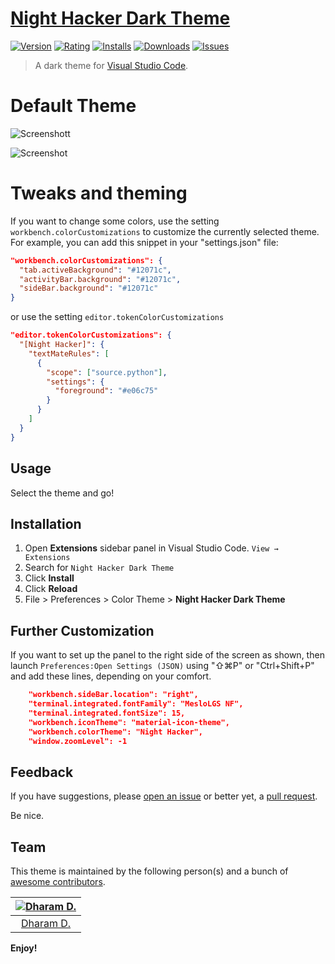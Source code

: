 # [Night Hacker Dark Theme](https://marketplace.visualstudio.com/items?itemName=ddh4r4m.night-hacker-dark-theme)


[![Version](https://vsmarketplacebadge.apphb.com/version/ddh4r4m.night-hacker-dark-theme.svg)](https://marketplace.visualstudio.com/items?itemName=ddh4r4m.night-hacker-dark-theme)
[![Rating](https://vsmarketplacebadge.apphb.com/rating-star/ddh4r4m.night-hacker-dark-theme.svg)](https://marketplace.visualstudio.com/items?itemName=ddh4r4m.night-hacker-dark-theme)
[![Installs](https://vsmarketplacebadge.apphb.com/installs/ddh4r4m.night-hacker-dark-theme.svg)](https://marketplace.visualstudio.com/items?itemName=ddh4r4m.night-hacker-dark-theme)
[![Downloads](https://vsmarketplacebadge.apphb.com/downloads/ddh4r4m.night-hacker-dark-theme.svg)](https://marketplace.visualstudio.com/items?itemName=ddh4r4m.night-hacker-dark-theme)
[![Issues](https://img.shields.io/github/issues/rkstrdee/night-hacker-dark-theme)](https://github.com/rkstrdee/night-hacker-dark-theme/issues)



> A dark theme for [Visual Studio Code](http://code.visualstudio.com).


# Default Theme
![Screenshott](https://raw.githubusercontent.com/rkstrdee/night-hacker-dark-theme/main/screenshots/NightHacker_default_Theme_banner.png)


![Screenshot](https://raw.githubusercontent.com/rkstrdee/night-hacker-dark-theme/a3b41d2faa9fadc130283665f839438814055afe/screenshots/NightHacker_default_Theme.png)

# Tweaks and theming

If you want to change some colors, use the setting `workbench.colorCustomizations` 
to customize the currently selected theme. For example, you can add this snippet in your "settings.json" file:

```json
"workbench.colorCustomizations": {
  "tab.activeBackground": "#12071c",
  "activityBar.background": "#12071c",
  "sideBar.background": "#12071c"
}
```

or use the setting `editor.tokenColorCustomizations`

```json
"editor.tokenColorCustomizations": {
  "[Night Hacker]": {
    "textMateRules": [
      {
        "scope": ["source.python"],
        "settings": {
          "foreground": "#e06c75"
        }
      }
    ]
  }
}
```
## Usage

Select the theme and go!

## Installation

1. Open **Extensions** sidebar panel in Visual Studio Code. `View → Extensions`
1. Search for `Night Hacker Dark Theme`
1. Click **Install**
1. Click **Reload**
1. File > Preferences > Color Theme > **Night Hacker Dark Theme**

## Further Customization
If you want to set up the panel to the right side of the screen as shown,
then launch `Preferences:Open Settings (JSON)` using "⇧⌘P" or "Ctrl+Shift+P" and add these lines, depending on your comfort.
```json
    "workbench.sideBar.location": "right",    
    "terminal.integrated.fontFamily": "MesloLGS NF",
    "terminal.integrated.fontSize": 15,
    "workbench.iconTheme": "material-icon-theme",
    "workbench.colorTheme": "Night Hacker",
    "window.zoomLevel": -1
```

## Feedback

If you have suggestions, please [open an issue](https://github.com/rkstrdee/night-hacker-dark-theme/issues) or better yet, a [pull request](https://github.com/rkstrdee/night-hacker-dark-theme/pulls).

Be nice.


## Team

This theme is maintained by the following person(s) and a bunch of [awesome contributors](https://github.com/rkstrdee/night-hacker-dark-theme/graphs/contributors).

[![Dharam D.](https://avatars.githubusercontent.com/u/42842402?v=4&s=70)](https://github.com/rkstrdee) |
:---: |
[Dharam D.](https://github.com/rkstrdee) |



**Enjoy!**
